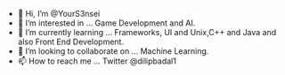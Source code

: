 - 👋 Hi, I’m @YourS3nsei
- 👀 I’m interested in ... Game Development and AI.
- 🌱 I’m currently learning ... Frameworks, UI and Unix,C++ and Java and also Front End Development.
- 💞️ I’m looking to collaborate on ... Machine Learning.
- 📫 How to reach me ... Twitter @dilipbadal1

<!---
YourS3nsei/YourS3nsei is a ✨ special ✨ repository because its `README.md` (this file) appears on your GitHub profile.
You can click the Preview link to take a look at your changes.
--->
